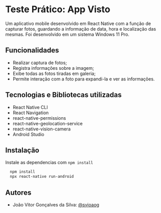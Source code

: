 
# Teste Prático: App Visto

Um aplicativo mobile desenvolvido em React Native com a função de capturar fotos, guardando a informação de data, hora e localização das mesmas. Foi desenvolvido em um sistema Windows 11 Pro.



## Funcionalidades

- Realizar captura de fotos;
- Registra informações sobre a imagem;
- Exibe todas as fotos tiradas em galeria;
- Permite interação com a foto para expandi-la e ver as informações.



## Tecnologias e Bibliotecas utilizadas

- React Native CLI
- React Navigation
- react-native-permissions
- react-native-geolocation-service
- react-native-vision-camera
- Android Studio


## Instalação

Instale as dependencias com `npm install`

```bash
  npm install 
  npx react-native run-android
```
    
## Autores

- João Vitor Gonçalves da Silva: [@svjoaog](https://github.com/svjoaog)

